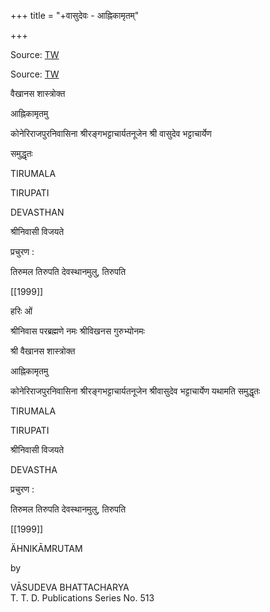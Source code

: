 +++
title = "+वासुदेवः - आह्निकामृतम्"

+++

Source: [TW](https://ia902806.us.archive.org/11/items/Ahnikamrutam/Ahnikamrutam.pdf)


Source: [TW](https://archive.org/details/Ahnikamrutam)


वैखानस शास्त्रोक्त 

आह्निकामृतमु 

कोनेरिराजपुरनिवासिना श्रीरङ्गभट्टाचार्यतनूजेन श्री वासुदेव भट्टाचार्येण 

समुद्धृतः 

TIRUMALA 

TIRUPATI 

DEVASTHAN 

श्रीनिवासी विजयते 

प्रचुरण : 

तिरुमल तिरुपति देवस्थानमुलु, तिरुपति 

[[1999]]

हरिः ओं 

श्रीनिवास परब्रह्मणे नमः श्रीविखनस गुरुभ्योनमः 

श्री वैखानस शास्त्रोक्त 

आह्निकामृतमु 

कोनेरिराजपुरनिवासिना श्रीरङ्गभट्टाचार्यतनूजेन श्रीवासुदेव भट्टाचार्येण यथामति समुद्धृतः 

TIRUMALA 

TIRUPATI 

श्रीनिवासी विजयते 

DEVASTHA 

प्रचुरण : 

तिरुमल तिरुपति देवस्थानमुलु, तिरुपति 

[[1999]]


ÄHNIKĀMRUTAM 

by 

VĀSUDEVA BHATTACHARYA  
T. T. D. Publications Series No. 513  
